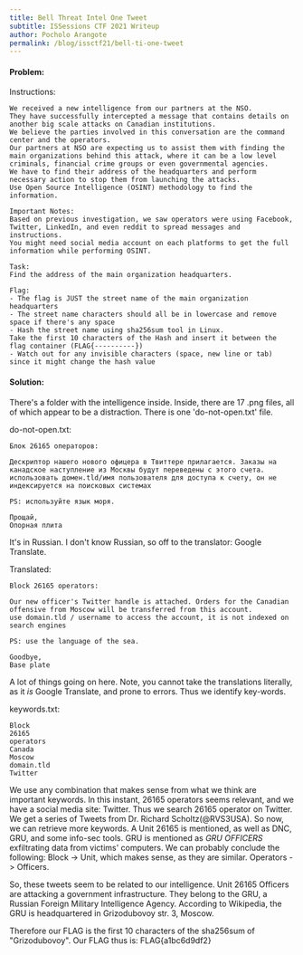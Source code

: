 ```yaml
---
title: Bell Threat Intel One Tweet
subtitle: ISSessions CTF 2021 Writeup
author: Pocholo Arangote
permalink: /blog/issctf21/bell-ti-one-tweet
---
```


#### Problem:
Instructions:
```
We received a new intelligence from our partners at the NSO. 
They have successfully intercepted a message that contains details on another big scale attacks on Canadian institutions. 
We believe the parties involved in this conversation are the command center and the operators. 
Our partners at NSO are expecting us to assist them with finding the main organizations behind this attack, where it can be a low level criminals, financial crime groups or even governmental agencies. 
We have to find their address of the headquarters and perform necessary action to stop them from launching the attacks. 
Use Open Source Intelligence (OSINT) methodology to find the information.

Important Notes:
Based on previous investigation, we saw operators were using Facebook, Twitter, LinkedIn, and even reddit to spread messages and instructions. 
You might need social media account on each platforms to get the full information while performing OSINT. 

Task:
Find the address of the main organization headquarters. 

Flag:
- The flag is JUST the street name of the main organization headquarters
- The street name characters should all be in lowercase and remove space if there's any space
- Hash the street name using sha256sum tool in Linux. 
Take the first 10 characters of the Hash and insert it between the flag container (FLAG{----------})
- Watch out for any invisible characters (space, new line or tab) since it might change the hash value
```

#### Solution:

There's a folder with the intelligence inside. Inside, there are 17 .png files, all of which appear to be a distraction. There is one 'do-not-open.txt' file.

do-not-open.txt:
```
Блок 26165 операторов:

Дескриптор нашего нового офицера в Твиттере прилагается. Заказы на канадское наступление из Москвы будут переведены с этого счета.
использовать домен.tld/имя пользователя для доступа к счету, он не индексируется на поисковых системах

PS: используйте язык моря.

Прощай,
Опорная плита
```

It's in Russian. I don't know Russian, so off to the translator: Google Translate.

Translated:
```
Block 26165 operators:

Our new officer's Twitter handle is attached. Orders for the Canadian offensive from Moscow will be transferred from this account.
use domain.tld / username to access the account, it is not indexed on search engines

PS: use the language of the sea.

Goodbye,
Base plate
```

A lot of things going on here. Note, you cannot take the translations literally, as it *is* Google Translate, and prone to errors. Thus we identify key-words.

keywords.txt:
```
Block
26165
operators
Canada
Moscow
domain.tld
Twitter
```

We use any combination that makes sense from what we think are important keywords.
In this instant, 26165 operators seems relevant, and we have a social media site: Twitter. Thus we search 26165 operator on Twitter. 
We get a series of Tweets from Dr. Richard Scholtz(@RVS3USA). So now, we can retrieve more keywords. 
A Unit 26165 is mentioned, as well as DNC, GRU, and some info-sec tools. GRU is mentioned as *GRU OFFICERS* exfiltrating data from victims' computers. 
We can probably conclude the following: Block -> Unit, which makes sense, as they are similar. Operators -> Officers. 

So, these tweets seem to be related to our intelligence. Unit 26165 Officers are attacking a government infrastructure. They belong to the GRU, a Russian Foreign Military Intelligence Agency. 
According to Wikipedia, the GRU is headquartered in Grizodubovoy str. 3, Moscow.

Therefore our FLAG is the first 10 characters of the sha256sum of "Grizodubovoy". Our FLAG thus is: FLAG{a1bc6d9df2}
